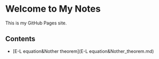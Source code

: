 # Welcome to My Notes
This is my GitHub Pages site.

## Contents
- [E-L equation&Nother theorem](E-L equation&Nother_theorem.md)
